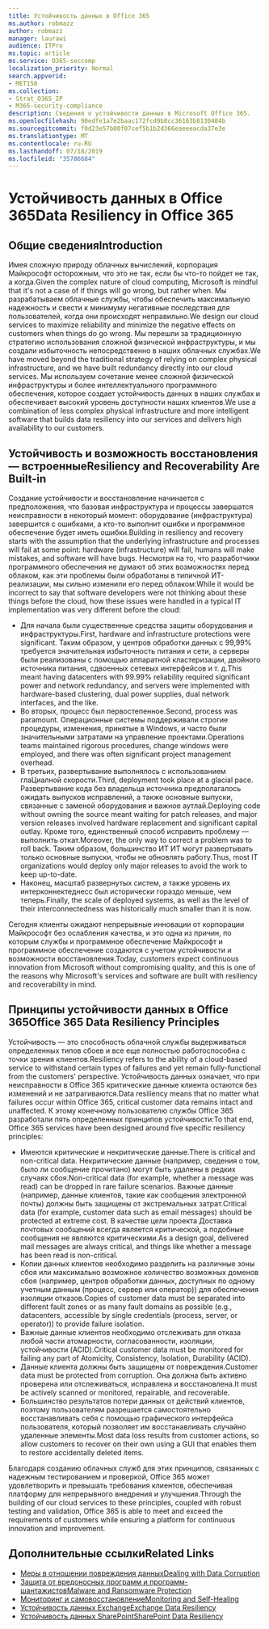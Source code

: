 ```yaml
---
title: Устойчивость данных в Office 365
ms.author: robmazz
author: robmazz
manager: laurawi
audience: ITPro
ms.topic: article
ms.service: O365-seccomp
localization_priority: Normal
search.appverid:
- MET150
ms.collection:
- Strat_O365_IP
- M365-security-compliance
description: Сведения о устойчивости данных в Microsoft Office 365.
ms.openlocfilehash: 90edfe1a7e2baac172fcd9b8cc36163b8130484b
ms.sourcegitcommit: f0d23e57b00f07cef5b1b2d366eaeeeacda37e3e
ms.translationtype: MT
ms.contentlocale: ru-RU
ms.lasthandoff: 07/18/2019
ms.locfileid: "35786684"
---
```

# <a name="data-resiliency-in-office-365"></a><span data-ttu-id="84267-103">Устойчивость данных в Office 365</span><span class="sxs-lookup"><span data-stu-id="84267-103">Data Resiliency in Office 365</span></span>

## <a name="introduction"></a><span data-ttu-id="84267-104">Общие сведения</span><span class="sxs-lookup"><span data-stu-id="84267-104">Introduction</span></span>
<span data-ttu-id="84267-105">Имея сложную природу облачных вычислений, корпорация Майкрософт осторожным, что это не так, если бы что-то пойдет не так, а когда.</span><span class="sxs-lookup"><span data-stu-id="84267-105">Given the complex nature of cloud computing, Microsoft is mindful that it's not a case of if things will go wrong, but rather when.</span></span> <span data-ttu-id="84267-106">Мы разрабатываем облачные службы, чтобы обеспечить максимальную надежность и свести к минимуму негативные последствия для пользователей, когда они происходят неправильно.</span><span class="sxs-lookup"><span data-stu-id="84267-106">We design our cloud services to maximize reliability and minimize the negative effects on customers when things do go wrong.</span></span> <span data-ttu-id="84267-107">Мы перешли за традиционную стратегию использования сложной физической инфраструктуры, и мы создали избыточность непосредственно в наших облачных службах.</span><span class="sxs-lookup"><span data-stu-id="84267-107">We have moved beyond the traditional strategy of relying on complex physical infrastructure, and we have built redundancy directly into our cloud services.</span></span> <span data-ttu-id="84267-108">Мы используем сочетание менее сложной физической инфраструктуры и более интеллектуального программного обеспечения, которое создает устойчивость данных в наших службах и обеспечивает высокий уровень доступности наших клиентов.</span><span class="sxs-lookup"><span data-stu-id="84267-108">We use a combination of less complex physical infrastructure and more intelligent software that builds data resiliency into our services and delivers high availability to our customers.</span></span> 

## <a name="resiliency-and-recoverability-are-built-in"></a><span data-ttu-id="84267-109">Устойчивость и возможность восстановления — встроенные</span><span class="sxs-lookup"><span data-stu-id="84267-109">Resiliency and Recoverability Are Built-in</span></span> 
<span data-ttu-id="84267-110">Создание устойчивости и восстановление начинается с предположения, что базовая инфраструктура и процессы завершатся неисправности в некоторый момент: оборудование (инфраструктура) завершится с ошибками, а кто-то выполнит ошибки и программное обеспечение будет иметь ошибки.</span><span class="sxs-lookup"><span data-stu-id="84267-110">Building in resiliency and recovery starts with the assumption that the underlying infrastructure and processes will fail at some point: hardware (infrastructure) will fail, humans will make mistakes, and software will have bugs.</span></span> <span data-ttu-id="84267-111">Несмотря на то, что разработчики программного обеспечения не думают об этих возможностях перед облаком, как эти проблемы были обработаны в типичной ИТ-реализации, мы сильно изменили его перед облаком:</span><span class="sxs-lookup"><span data-stu-id="84267-111">While it would be incorrect to say that software developers were not thinking about these things before the cloud, how these issues were handled in a typical IT implementation was very different before the cloud:</span></span> 
- <span data-ttu-id="84267-112">Для начала были существенные средства защиты оборудования и инфраструктуры.</span><span class="sxs-lookup"><span data-stu-id="84267-112">First, hardware and infrastructure protections were significant.</span></span> <span data-ttu-id="84267-113">Таким образом, у центров обработки данных с 99,99% требуется значительная избыточность питания и сети, а серверы были реализованы с помощью аппаратной кластеризации, двойного источника питания, сдвоенных сетевых интерфейсов и т. д.</span><span class="sxs-lookup"><span data-stu-id="84267-113">This meant having datacenters with 99.99% reliability required significant power and network redundancy, and servers were implemented with hardware-based clustering, dual power supplies, dual network interfaces, and the like.</span></span> 
- <span data-ttu-id="84267-114">Во вторых, процесс был первостепенное.</span><span class="sxs-lookup"><span data-stu-id="84267-114">Second, process was paramount.</span></span> <span data-ttu-id="84267-115">Операционные системы поддерживали строгие процедуры, изменения, принятые в Windows, и часто были значительными затратами на управление проектами.</span><span class="sxs-lookup"><span data-stu-id="84267-115">Operations teams maintained rigorous procedures, change windows were employed, and there was often significant project management overhead.</span></span> 
- <span data-ttu-id="84267-116">В третьих, развертывание выполнялось с использованием глаЦиалной скорости.</span><span class="sxs-lookup"><span data-stu-id="84267-116">Third, deployment took place at a glacial pace.</span></span> <span data-ttu-id="84267-117">Развертывание кода без владельца источника предполагалось ожидать выпусков исправлений, а также основные выпуски, связанные с заменой оборудования и важное аутлай.</span><span class="sxs-lookup"><span data-stu-id="84267-117">Deploying code without owning the source meant waiting for patch releases, and major version releases involved hardware replacement and significant capital outlay.</span></span> <span data-ttu-id="84267-118">Кроме того, единственный способ исправить проблему — выполнить откат.</span><span class="sxs-lookup"><span data-stu-id="84267-118">Moreover, the only way to correct a problem was to roll back.</span></span> <span data-ttu-id="84267-119">Таким образом, большинство ИТ ИТ могут развертывать только основные выпуски, чтобы не обновлять работу.</span><span class="sxs-lookup"><span data-stu-id="84267-119">Thus, most IT organizations would deploy only major releases to avoid the work to keep up-to-date.</span></span> 
- <span data-ttu-id="84267-120">Наконец, масштаб развернутых систем, а также уровень их интерконнектеднесс был исторически гораздо меньше, чем теперь.</span><span class="sxs-lookup"><span data-stu-id="84267-120">Finally, the scale of deployed systems, as well as the level of their interconnectedness was historically much smaller than it is now.</span></span> 

<span data-ttu-id="84267-121">Сегодня клиенты ожидают непрерывные инновации от корпорации Майкрософт без ослабления качества, и это одна из причин, по которым службы и программное обеспечение Майкрософт и программное обеспечение создаются с учетом устойчивости и возможности восстановления.</span><span class="sxs-lookup"><span data-stu-id="84267-121">Today, customers expect continuous innovation from Microsoft without compromising quality, and this is one of the reasons why Microsoft's services and software are built with resiliency and recoverability in mind.</span></span> 

## <a name="office-365-data-resiliency-principles"></a><span data-ttu-id="84267-122">Принципы устойчивости данных в Office 365</span><span class="sxs-lookup"><span data-stu-id="84267-122">Office 365 Data Resiliency Principles</span></span> 
<span data-ttu-id="84267-123">Устойчивость — это способность облачной службы выдерживаться определенных типов сбоев и все еще полностью работоспособна с точки зрения клиентов.</span><span class="sxs-lookup"><span data-stu-id="84267-123">Resiliency refers to the ability of a cloud-based service to withstand certain types of failures and yet remain fully-functional from the customers' perspective.</span></span> <span data-ttu-id="84267-124">Устойчивость данных означает, что при неисправности в Office 365 критические данные клиента остаются без изменений и не затрагиваются.</span><span class="sxs-lookup"><span data-stu-id="84267-124">Data resiliency means that no matter what failures occur within Office 365, critical customer data remains intact and unaffected.</span></span> <span data-ttu-id="84267-125">К этому конечному пользователю службы Office 365 разработали пять определенных принципов устойчивости:</span><span class="sxs-lookup"><span data-stu-id="84267-125">To that end, Office 365 services have been designed around five specific resiliency principles:</span></span> 
- <span data-ttu-id="84267-126">Имеются критические и некритические данные.</span><span class="sxs-lookup"><span data-stu-id="84267-126">There is critical and non-critical data.</span></span> <span data-ttu-id="84267-127">Некритические данные (например, сведения о том, было ли сообщение прочитано) могут быть удалены в редких случаях сбоя.</span><span class="sxs-lookup"><span data-stu-id="84267-127">Non-critical data (for example, whether a message was read) can be dropped in rare failure scenarios.</span></span> <span data-ttu-id="84267-128">Важные данные (например, данные клиентов, такие как сообщения электронной почты) должны быть защищены от экстремальных затрат.</span><span class="sxs-lookup"><span data-stu-id="84267-128">Critical data (for example, customer data such as email messages) should be protected at extreme cost.</span></span> <span data-ttu-id="84267-129">В качестве цели проекта Доставка почтовых сообщений всегда является критической, а подобные сообщения не являются критическими.</span><span class="sxs-lookup"><span data-stu-id="84267-129">As a design goal, delivered mail messages are always critical, and things like whether a message has been read is non-critical.</span></span> 
- <span data-ttu-id="84267-130">Копии данных клиентов необходимо разделить на различные зоны сбоя или максимально возможное количество возможных доменов сбоя (например, центров обработки данных, доступных по одному учетным данным (процесс, сервер или оператор)) для обеспечения изоляции отказов.</span><span class="sxs-lookup"><span data-stu-id="84267-130">Copies of customer data must be separated into different fault zones or as many fault domains as possible (e.g., datacenters, accessible by single credentials (process, server, or operator)) to provide failure isolation.</span></span> 
- <span data-ttu-id="84267-131">Важные данные клиентов необходимо отслеживать для отказа любой части атомарности, согласованности, изоляции, устойчивости (ACID).</span><span class="sxs-lookup"><span data-stu-id="84267-131">Critical customer data must be monitored for failing any part of Atomicity, Consistency, Isolation, Durability (ACID).</span></span> 
- <span data-ttu-id="84267-132">Данные клиента должны быть защищены от повреждения.</span><span class="sxs-lookup"><span data-stu-id="84267-132">Customer data must be protected from corruption.</span></span> <span data-ttu-id="84267-133">Она должна быть активно проверена или отслеживаться, исправлена и восстановлена.</span><span class="sxs-lookup"><span data-stu-id="84267-133">It must be actively scanned or monitored, repairable, and recoverable.</span></span> 
- <span data-ttu-id="84267-134">Большинство результатов потери данных от действий клиентов, поэтому пользователям разрешается самостоятельно восстанавливать себя с помощью графического интерфейса пользователя, который позволяет им восстанавливать случайно удаленные элементы.</span><span class="sxs-lookup"><span data-stu-id="84267-134">Most data loss results from customer actions, so allow customers to recover on their own using a GUI that enables them to restore accidentally deleted items.</span></span> 
 
<span data-ttu-id="84267-135">Благодаря созданию облачных служб для этих принципов, связанных с надежным тестированием и проверкой, Office 365 может удовлетворить и превышать требования клиентов, обеспечивая платформу для непрерывного внедрения и улучшения.</span><span class="sxs-lookup"><span data-stu-id="84267-135">Through the building of our cloud services to these principles, coupled with robust testing and validation, Office 365 is able to meet and exceed the requirements of customers while ensuring a platform for continuous innovation and improvement.</span></span> 

## <a name="related-links"></a><span data-ttu-id="84267-136">Дополнительные ссылки</span><span class="sxs-lookup"><span data-stu-id="84267-136">Related Links</span></span>

- [<span data-ttu-id="84267-137">Меры в отношении повреждения данных</span><span class="sxs-lookup"><span data-stu-id="84267-137">Dealing with Data Corruption</span></span>](office-365-dealing-with-data-corruption.md)
- [<span data-ttu-id="84267-138">Защита от вредоносных программ и программ-шантажистов</span><span class="sxs-lookup"><span data-stu-id="84267-138">Malware and Ransomware Protection</span></span>](office-365-malware-and-ransomware-protection.md)
- [<span data-ttu-id="84267-139">Мониторинг и самовосстановление</span><span class="sxs-lookup"><span data-stu-id="84267-139">Monitoring and Self-Healing</span></span>](office-365-monitoring-and-self-healing.md)
- [<span data-ttu-id="84267-140">Устойчивость данных Exchange</span><span class="sxs-lookup"><span data-stu-id="84267-140">Exchange Data Resiliency</span></span>](office-365-exchange-data-resiliency.md)
- [<span data-ttu-id="84267-141">Устойчивость данных SharePoint</span><span class="sxs-lookup"><span data-stu-id="84267-141">SharePoint Data Resiliency</span></span>](office-365-sharepoint-data-resiliency.md)